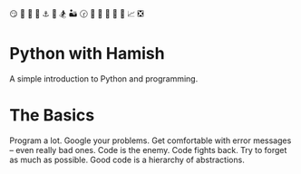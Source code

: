 😏 🍬 🌿 🛌 ⚓️ 🍙 🏂 🏜 🕝 💒 👶 🏬 🎲 🐊 📈 ❎
# Python with Hamish

A simple introduction to Python and programming.

# The Basics

Program a lot.
Google your problems.
Get comfortable with error messages – even really bad ones.
Code is the enemy.
Code fights back.
Try to forget as much as possible.
Good code is a hierarchy of abstractions.
